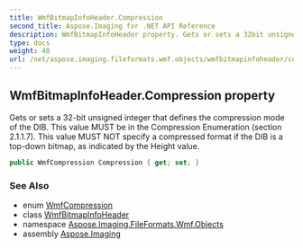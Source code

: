 ```yaml
---
title: WmfBitmapInfoHeader.Compression
second_title: Aspose.Imaging for .NET API Reference
description: WmfBitmapInfoHeader property. Gets or sets a 32bit unsigned integer that defines the compression mode of the DIB. This value MUST be in the Compression Enumeration section 2.1.1.7. This value MUST NOT specify a compressed format if the DIB is a topdown bitmap as indicated by the Height value
type: docs
weight: 40
url: /net/aspose.imaging.fileformats.wmf.objects/wmfbitmapinfoheader/compression/
---
```

## WmfBitmapInfoHeader.Compression property

Gets or sets a 32-bit unsigned integer that defines the compression mode of the DIB. This value MUST be in the Compression Enumeration (section 2.1.1.7). This value MUST NOT specify a compressed format if the DIB is a top-down bitmap, as indicated by the Height value.

```csharp
public WmfCompression Compression { get; set; }
```

### See Also

* enum [WmfCompression](../../../aspose.imaging.fileformats.wmf.consts/wmfcompression/)
* class [WmfBitmapInfoHeader](../)
* namespace [Aspose.Imaging.FileFormats.Wmf.Objects](../../wmfbitmapinfoheader/)
* assembly [Aspose.Imaging](../../../)


